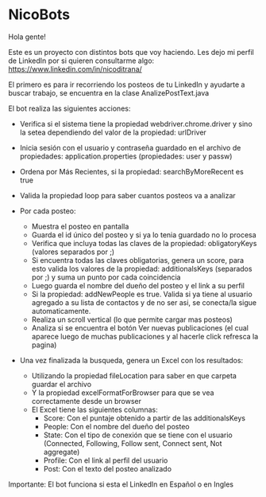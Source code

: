 # NicoBots
Hola gente! 

Este es un proyecto con distintos bots que voy haciendo.
Les dejo mi perfil de LinkedIn por si quieren consultarme algo: https://www.linkedin.com/in/nicoditrana/

El primero es para ir recorriendo los posteos de tu LinkedIn y ayudarte a buscar trabajo, se encuentra en la clase AnalizePostText.java


El bot realiza las siguientes acciones:

- Verifica si el sistema tiene la propiedad webdriver.chrome.driver y sino la setea dependiendo del valor de la propiedad: urlDriver
- Inicia sesión con el usuario y contraseña guardado en el archivo de propiedades: application.properties (propiedades: user y passw)
- Ordena por Más Recientes, si la propiedad: searchByMoreRecent es true
- Valida la propiedad loop para saber cuantos posteos va a analizar 

- Por cada posteo:
  - Muestra el posteo en pantalla
  - Guarda el id único del posteo y si ya lo tenia guardado no lo procesa
  - Verifica que incluya todas las claves de la propiedad: obligatoryKeys (valores separados por ;)
  - Si encuentra todas las claves obligatorias, genera un score, para esto valida los valores de la propiedad: additionalsKeys (separados por ;) y suma un punto por cada coincidencia
  - Luego guarda el nombre del dueño del posteo y el link a su perfil
  - Si la propiedad: addNewPeople es true. Valida si ya tiene al usuario agregado a su lista de contactos y de no ser asi, se conecta/la sigue automaticamente. 
  - Realiza un scroll vertical (lo que permite cargar mas posteos)
  - Analiza si se encuentra el botón Ver nuevas publicaciones (el cual aparece luego de muchas publicaciones y al hacerle click refresca la pagina)
  
- Una vez finalizada la busqueda, genera un Excel con los resultados:
  - Utilizando la propiedad fileLocation para saber en que carpeta guardar el archivo
  - Y la propiedad excelFormatForBrowser para que se vea correctamente desde un browser
  - El Excel tiene las siguientes columnas:
    - Score: Con el puntaje obtenido a partir de las additionalsKeys
    - People: Con el nombre del dueño del posteo
    - State: Con el tipo de conexión que se tiene con el usuario (Connected, Following, Follow sent, Connect sent, Not aggregate)
    - Profile: Con el link al perfil del usuario
    - Post: Con el texto del posteo analizado

Importante: El bot funciona si esta el LinkedIn en Español o en Ingles
